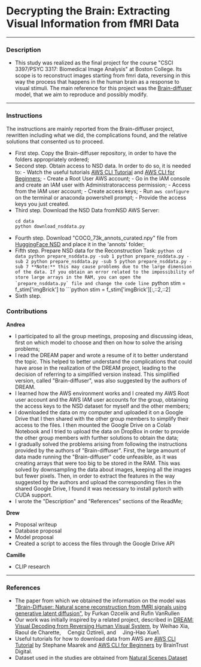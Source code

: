 # Decrypting the Brain: Extracting Visual Information from fMRI Data
---
### Description
- This study was realized as the final project for the course "CSCI 3397/PSYC 3317: Biomedical Image Analysis" at Boston College. Its scope is to reconstruct images starting from fmri data, reversing in this way the process that happens in the human brain as a response to visual stimuli. The main reference for this project was the [Brain-diffuser](https://github.com/ozcelikfu/brain-diffuser) model, that we aim to reproduce and possibly modify.
---
### Instructions
The instructions are mainly reported from the Brain-diffuser project, rewritten including what we did, the complications found, and the relative solutions that consented us to proceed.
- First step. Copy the Brain-diffuser repository, in order to have the folders appropriately ordered;
- Second step. Obtain access to NSD data. In order to do so, it is needed to:
      - Watch the useful tutorials [AWS CLI Tutorial](https://www.youtube.com/watch?v=Rp-A84oh4G8&t=39s) and [AWS CLI for Beginners](https://www.youtube.com/watch?v=9oYd5KQM8AQ&t=315s);
      - Create a Root User AWS account;
      - Go in the IAM console and create an IAM user with Administratoraccess permission;
      - Access from the IAM user account;
      - Create access keys;
      - Run `aws configure` on the terminal or anaconda powershell prompt;
      - Provide the access keys you just created.
- Third step. Download the NSD Data fromNSD AWS Server:
    ```python
    cd data
    python download_nsddata.py
- Fourth step. Download "COCO_73k_annots_curated.npy" file from [HuggingFace NSD](https://huggingface.co/datasets/pscotti/naturalscenesdataset/tree/main) and place it in the 'annots' folder;
- Fifth step. Prepare NSD data for the Reconstruction Task:
        ```python
        cd data
        python prepare_nsddata.py -sub 1
        python prepare_nsddata.py -sub 2
        python prepare_nsddata.py -sub 5
        python prepare_nsddata.py -sub 7
  **Note:** this may cause problems due to the large dimension of the data. If you obtain an error related to the impossibility of store large arrays in the RAM, you can open the `prepare_nsddata.py` file and change the code line
        ```python
        stim = f_stim['imgBrick']
to
        ```python
        stim = f_stim['imgBrick'][:,::2,::2]
- Sixth step.
  
### Contributions
**Andrea**
- I participated to all the group meetings, proposing and discussing ideas, first on which model to choose and then on how to solve the arising problems;
- I read the DREAM paper and wrote a resume of it to better understand the topic. This helped to better understand the complications that could have arose in the realization of the DREAM
  project, leading to the decision of referring to a simplified version instead. This simplified version, called "Brain-diffuser", was also suggested by the authors of DREAM.
- I learned how the AWS environment works and I created my AWS Root user account and the AWS IAM user accounts for the group, obtaining the access keys to the NSD dataset for myself and the other members;
- I downloaded the data on my computer and uploaded it on a Google Drive that I then shared with the other group members to simplify their access to the files. I then mounted the Google Drive on a Colab
  Notebook and I tried to upload the data on DropBox in order to provide the other group members with further solutions to obtain the data;
- I gradually solved the problems arising from following the instructions provided by the authors of "Brain-diffuser". First, the large amount of data made running the "Brain-diffuser"
  code unfeasible, as it was creating arrays that were too big to be stored in the RAM. This was solved by downsampling the data about images, keeping all the images but fewer pixels.
  Then, in order to extract the features in the way suggested by the authors and upload the corresponding files in the shared Google Drive, I found it was necessary to install pytorch with CUDA support.
- I wrote the "Description" and "References" sections of the ReadMe;

**Drew**
- Proposal writeup
- Database proposal
- Model proposal
- Created a script to access the files through the Google Drive API

**Camille**
- CLIP research

---
### References
- The paper from which we obtained the information on the model was ["Brain-Diffuser: Natural scene reconstruction from fMRI signals using generative latent diffusion"](https://arxiv.org/abs/2303.05334), by Furkan Ozcelik and Rufin VanRullen
- Our work was initially inspired by a related project, described in [DREAM: Visual Decoding from Reversing Human Visual System](https://arxiv.org/pdf/2310.02265.pdf), by Weihao Xia,  Raoul de Charette,  Cengiz Öztireli, and  Jing-Hao Xue1.
- Useful tutorials for how to download data from AWS are [AWS CLI Tutorial](https://www.youtube.com/watch?v=Rp-A84oh4G8&t=39s) by 
Stephane Maarek and [AWS CLI for Beginners](https://www.youtube.com/watch?v=9oYd5KQM8AQ&t=315s) by BrainTrust Digital.
- Dataset used in the studies are obtained from [Natural Scenes Dataset](https://naturalscenesdataset.org/)
